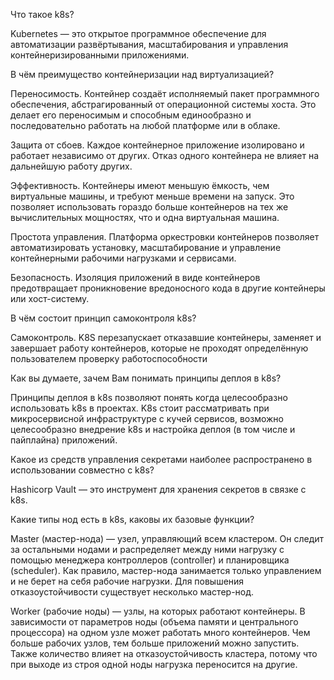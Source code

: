 Что такое k8s?

Kubernetes — это открытое программное обеспечение для автоматизации развёртывания, масштабирования и управления контейнеризированными приложениями.

В чём преимущество контейнеризации над виртуализацией?

Переносимость. Контейнер создаёт исполняемый пакет программного обеспечения, абстрагированный от операционной системы хоста. Это делает его переносимым и способным единообразно и последовательно работать на любой платформе или в облаке.

Защита от сбоев. Каждое контейнерное приложение изолировано и работает независимо от других. Отказ одного контейнера не влияет на дальнейшую работу других.

Эффективность. Контейнеры имеют меньшую ёмкость, чем виртуальные машины, и требуют меньше времени на запуск. Это позволяет использовать гораздо больше контейнеров на тех же вычислительных мощностях, что и одна виртуальная машина.

Простота управления. Платформа оркестровки контейнеров позволяет автоматизировать установку, масштабирование и управление контейнерными рабочими нагрузками и сервисами.

Безопасность. Изоляция приложений в виде контейнеров предотвращает проникновение вредоносного кода в другие контейнеры или хост-систему.

В чём состоит принцип самоконтроля k8s?

Самоконтроль. K8S перезапускает отказавшие контейнеры, заменяет и завершает работу контейнеров, которые не проходят определённую пользователем проверку работоспособности

Как вы думаете, зачем Вам понимать принципы деплоя в k8s?

Принципы деплоя в k8s позволяют понять когда целесообразно использовать k8s в проектах. K8s стоит рассматривать при микросервисной инфраструктуре с кучей сервисов, возможно целесообразно внедрение k8s и настройка деплоя (в том числе и пайплайна) приложений. 

Какое из средств управления секретами наиболее распространено в использовании совместно с k8s?

Hashicorp Vault — это инструмент для хранения секретов в связке с k8s.

Какие типы нод есть в k8s, каковы их базовые функции?

Master (мастер-нода) — узел, управляющий всем кластером. Он следит за остальными нодами и распределяет между ними нагрузку с помощью менеджера контроллеров (controller) и планировщика (scheduler). Как правило, мастер-нода занимается только управлением и не берет на себя рабочие нагрузки. Для повышения отказоустойчивости существует несколько мастер-нод.

Worker (рабочие ноды) — узлы, на которых работают контейнеры. В зависимости от параметров ноды (объема памяти и центрального процессора) на одном узле может работать много контейнеров. Чем больше рабочих узлов, тем больше приложений можно запустить. Также количество влияет на отказоустойчивость кластера, потому что при выходе из строя одной ноды нагрузка переносится на другие.
